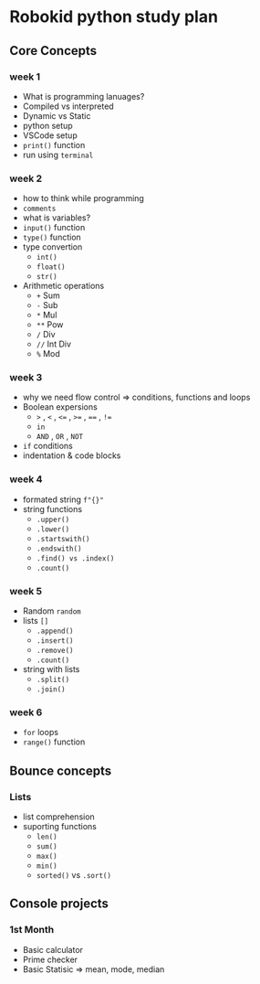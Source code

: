 # Robokid python study plan

## Core Concepts

### week 1

- What is programming lanuages?
- Compiled vs interpreted
- Dynamic vs Static
- python setup
- VSCode setup
- `print()` function
- run using `terminal`

### week 2

- how to think while programming
- `comments`
- what is variables?
- `input()` function
- `type()` function
- type convertion
  - `int()`
  - `float()`
  - `str()`
- Arithmetic operations
  - `+` Sum
  - `-` Sub
  - `*` Mul
  - `**` Pow
  - `/` Div
  - `//` Int Div
  - `%` Mod

### week 3

- why we need flow control => conditions, functions and loops
- Boolean expersions
  - `>` , `<` , `<=` , `>=` , `==` , `!=`
  - `in`
  - `AND` , `OR` , `NOT`
- `if` conditions
- indentation & code blocks

### week 4

- formated string `f"{}"`
- string functions
  - `.upper()`
  - `.lower()`
  - `.startswith()`
  - `.endswith()`
  - `.find() vs .index()`
  - `.count()`

### week 5

- Random `random`
- lists `[]`
  - `.append()`
  - `.insert()`
  - `.remove()`
  - `.count()`
- string with lists
  - `.split()`
  - `.join()`

### week 6

- `for` loops
- `range()` function

## Bounce concepts

### Lists

- list comprehension
- suporting functions
  - `len()`
  - `sum()`
  - `max()`
  - `min()`
  - `sorted()` vs `.sort()`

## Console projects

### 1st Month

- Basic calculator
- Prime checker
- Basic Statisic => mean, mode, median
